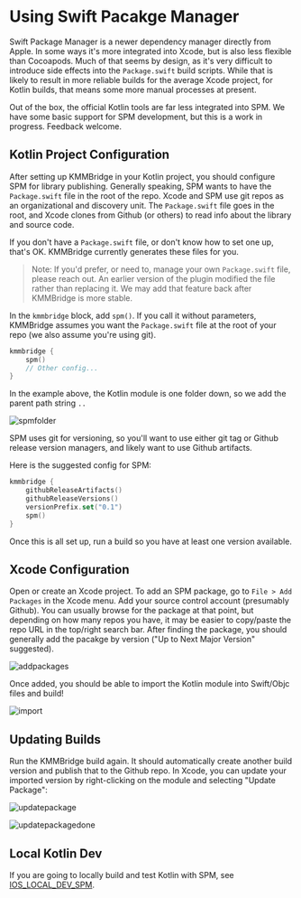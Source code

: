 # Using Swift Pacakge Manager

Swift Package Manager is a newer dependency manager directly from Apple. In some ways it's more integrated into Xcode, but is also less flexible than Cocoapods. Much of that seems by design, as it's very difficult to introduce side effects into the `Package.swift` build scripts. While that is likely to result in more reliable builds for the average Xcode project, for Kotlin builds, that means some more manual processes at present.

Out of the box, the official Kotlin tools are far less integrated into SPM. We have some basic support for SPM development, but this is a work in progress. Feedback welcome.

## Kotlin Project Configuration

After setting up KMMBridge in your Kotlin project, you should configure SPM for library publishing. Generally speaking, SPM wants to have the `Package.swift` file in the root of the repo. Xcode and SPM use git repos as an organizational and discovery unit. The `Package.swift` file goes in the root, and Xcode clones from Github (or others) to read info about the library and source code.

If you don't have a `Package.swift` file, or don't know how to set one up, that's OK. KMMBridge currently generates these files for you.

> Note: If you'd prefer, or need to, manage your own `Package.swift` file, please reach out. An earlier version of the plugin modified the file rather than replacing it. We may add that feature back after KMMBridge is more stable.

In the `kmmbridge` block, add `spm()`. If you call it without parameters, KMMBridge assumes you want the `Package.swift` file at the root of your repo (we also assume you're using git).

```kotlin
kmmbridge {
    spm()
    // Other config...
}
```

In the example above, the Kotlin module is one folder down, so we add the parent path string `..`

![spmfolder](https://tl-navigator-images.s3.us-east-1.amazonaws.com/docimages/2022-10-06_06-43-spmfolder.png)

SPM uses git for versioning, so you'll want to use either git tag or Github release version managers, and likely want to use Github artifacts.

Here is the suggested config for SPM:

```kotlin
kmmbridge {
    githubReleaseArtifacts()
    githubReleaseVersions()
    versionPrefix.set("0.1")
    spm()
}
```

Once this is all set up, run a build so you have at least one version available.

## Xcode Configuration

Open or create an Xcode project. To add an SPM package, go to `File > Add Packages` in the Xcode menu. Add your source control account (presumably Github). You can usually browse for the package at that point, but depending on how many repos you have, it may be easier to copy/paste the repo URL in the top/right search bar. After finding the package, you should generally add the pacakge by version ("Up to Next Major Version" suggested).

![addpackages](https://tl-navigator-images.s3.us-east-1.amazonaws.com/docimages/2022-10-06_06-57-addpackages.png)

Once added, you should be able to import the Kotlin module into Swift/Objc files and build!

![import](https://tl-navigator-images.s3.us-east-1.amazonaws.com/docimages/2022-10-06_07-00-import.png)

## Updating Builds

Run the KMMBridge build again. It should automatically create another build version and publish that to the Github repo. In Xcode, you can update your imported version by right-clicking on the module and selecting "Update Package":

![updatepackage](https://tl-navigator-images.s3.us-east-1.amazonaws.com/docimages/2022-10-06_07-04-updatepackage.png)

![updatepackagedone](https://tl-navigator-images.s3.us-east-1.amazonaws.com/docimages/2022-10-06_07-17-updatepackagedone.png)

## Local Kotlin Dev

If you are going to locally build and test Kotlin with SPM, see  [IOS_LOCAL_DEV_SPM](02_IOS_LOCAL_DEV_SPM.md).
